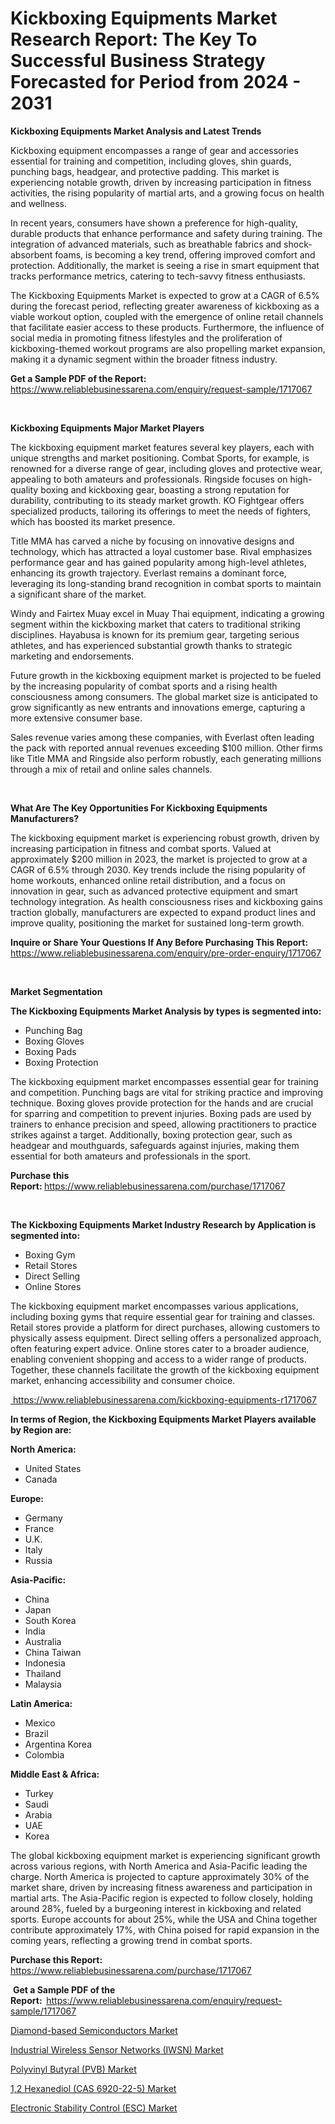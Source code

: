 <p><h1>Kickboxing Equipments Market Research Report: The Key To Successful Business Strategy Forecasted for Period from 2024 - 2031</h1></p><p><strong>Kickboxing Equipments Market Analysis and Latest Trends</strong></p>
<p><p>Kickboxing equipment encompasses a range of gear and accessories essential for training and competition, including gloves, shin guards, punching bags, headgear, and protective padding. This market is experiencing notable growth, driven by increasing participation in fitness activities, the rising popularity of martial arts, and a growing focus on health and wellness.</p><p>In recent years, consumers have shown a preference for high-quality, durable products that enhance performance and safety during training. The integration of advanced materials, such as breathable fabrics and shock-absorbent foams, is becoming a key trend, offering improved comfort and protection. Additionally, the market is seeing a rise in smart equipment that tracks performance metrics, catering to tech-savvy fitness enthusiasts.</p><p>The Kickboxing Equipments Market is expected to grow at a CAGR of 6.5% during the forecast period, reflecting greater awareness of kickboxing as a viable workout option, coupled with the emergence of online retail channels that facilitate easier access to these products. Furthermore, the influence of social media in promoting fitness lifestyles and the proliferation of kickboxing-themed workout programs are also propelling market expansion, making it a dynamic segment within the broader fitness industry.</p></p>
<p><strong>Get a Sample PDF of the Report:&nbsp;</strong> <a href="https://www.reliablebusinessarena.com/enquiry/request-sample/1717067?utm_campaign=1331&utm_medium=2&utm_source=Github&utm_content=ia&utm_term=13102024&utm_id=kickboxing-equipments">https://www.reliablebusinessarena.com/enquiry/request-sample/1717067</a></p>
<p>&nbsp;</p>
<p><strong>Kickboxing Equipments Major Market Players</strong></p>
<p><p>The kickboxing equipment market features several key players, each with unique strengths and market positioning. Combat Sports, for example, is renowned for a diverse range of gear, including gloves and protective wear, appealing to both amateurs and professionals. Ringside focuses on high-quality boxing and kickboxing gear, boasting a strong reputation for durability, contributing to its steady market growth. KO Fightgear offers specialized products, tailoring its offerings to meet the needs of fighters, which has boosted its market presence.</p><p>Title MMA has carved a niche by focusing on innovative designs and technology, which has attracted a loyal customer base. Rival emphasizes performance gear and has gained popularity among high-level athletes, enhancing its growth trajectory. Everlast remains a dominant force, leveraging its long-standing brand recognition in combat sports to maintain a significant share of the market.</p><p>Windy and Fairtex Muay excel in Muay Thai equipment, indicating a growing segment within the kickboxing market that caters to traditional striking disciplines. Hayabusa is known for its premium gear, targeting serious athletes, and has experienced substantial growth thanks to strategic marketing and endorsements.</p><p>Future growth in the kickboxing equipment market is projected to be fueled by the increasing popularity of combat sports and a rising health consciousness among consumers. The global market size is anticipated to grow significantly as new entrants and innovations emerge, capturing a more extensive consumer base.</p><p>Sales revenue varies among these companies, with Everlast often leading the pack with reported annual revenues exceeding $100 million. Other firms like Title MMA and Ringside also perform robustly, each generating millions through a mix of retail and online sales channels.</p></p>
<p>&nbsp;</p>
<p><strong>What Are The Key Opportunities For Kickboxing Equipments Manufacturers?</strong></p>
<p><p>The kickboxing equipment market is experiencing robust growth, driven by increasing participation in fitness and combat sports. Valued at approximately $200 million in 2023, the market is projected to grow at a CAGR of 6.5% through 2030. Key trends include the rising popularity of home workouts, enhanced online retail distribution, and a focus on innovation in gear, such as advanced protective equipment and smart technology integration. As health consciousness rises and kickboxing gains traction globally, manufacturers are expected to expand product lines and improve quality, positioning the market for sustained long-term growth.</p></p>
<p><strong>Inquire or Share Your Questions If Any Before Purchasing This Report:</strong> <a href="https://www.reliablebusinessarena.com/enquiry/pre-order-enquiry/1717067?utm_campaign=1331&utm_medium=2&utm_source=Github&utm_content=ia&utm_term=13102024&utm_id=kickboxing-equipments">https://www.reliablebusinessarena.com/enquiry/pre-order-enquiry/1717067</a></p>
<p>&nbsp;</p>
<p><strong>Market Segmentation</strong></p>
<p><strong>The Kickboxing Equipments Market Analysis by types is segmented into:</strong></p>
<p><ul><li>Punching Bag</li><li>Boxing Gloves</li><li>Boxing Pads</li><li>Boxing Protection</li></ul></p>
<p><p>The kickboxing equipment market encompasses essential gear for training and competition. Punching bags are vital for striking practice and improving technique. Boxing gloves provide protection for the hands and are crucial for sparring and competition to prevent injuries. Boxing pads are used by trainers to enhance precision and speed, allowing practitioners to practice strikes against a target. Additionally, boxing protection gear, such as headgear and mouthguards, safeguards against injuries, making them essential for both amateurs and professionals in the sport.</p></p>
<p><strong>Purchase this Report:&nbsp;</strong><a href="https://www.reliablebusinessarena.com/purchase/1717067?utm_campaign=1331&utm_medium=2&utm_source=Github&utm_content=ia&utm_term=13102024&utm_id=kickboxing-equipments">https://www.reliablebusinessarena.com/purchase/1717067</a></p>
<p>&nbsp;</p>
<p><strong>The Kickboxing Equipments Market Industry Research by Application is segmented into:</strong></p>
<p><ul><li>Boxing Gym</li><li>Retail Stores</li><li>Direct Selling</li><li>Online Stores</li></ul></p>
<p><p>The kickboxing equipment market encompasses various applications, including boxing gyms that require essential gear for training and classes. Retail stores provide a platform for direct purchases, allowing customers to physically assess equipment. Direct selling offers a personalized approach, often featuring expert advice. Online stores cater to a broader audience, enabling convenient shopping and access to a wider range of products. Together, these channels facilitate the growth of the kickboxing equipment market, enhancing accessibility and consumer choice.</p></p>
<p><a href="https://www.reliablebusinessarena.com/kickboxing-equipments-r1717067?utm_campaign=1331&utm_medium=2&utm_source=Github&utm_content=ia&utm_term=13102024&utm_id=kickboxing-equipments">&nbsp;https://www.reliablebusinessarena.com/kickboxing-equipments-r1717067</a></p>
<p><strong>In terms of Region, the Kickboxing Equipments Market Players available by Region are:</strong></p>
<p>
    <p> <strong> North America: </strong>
        <ul>
            <li>United States</li>
            <li>Canada</li>
        </ul>
        </p> 
    <p> <strong> Europe: </strong>
        <ul>
            <li>Germany</li>
            <li>France</li>
            <li>U.K.</li>
            <li>Italy</li>
            <li>Russia</li>
        </ul>
        </p> 
    <p> <strong> Asia-Pacific: </strong>
        <ul>
            <li>China</li>
            <li>Japan</li>
            <li>South Korea</li>
            <li>India</li>
            <li>Australia</li>
            <li>China Taiwan</li>
            <li>Indonesia</li>
            <li>Thailand</li>
            <li>Malaysia</li>
        </ul>
        </p> 
    <p> <strong> Latin America: </strong>
        <ul>
            <li>Mexico</li>
            <li>Brazil</li>
            <li>Argentina Korea</li>
            <li>Colombia</li>
        </ul>
        </p> 
    <p> <strong> Middle East & Africa: </strong>
        <ul>
            <li>Turkey</li>
            <li>Saudi</li>
            <li>Arabia</li>
            <li>UAE</li>
            <li>Korea</li>
        </ul>
    </p>
    </p>
<p><p>The global kickboxing equipment market is experiencing significant growth across various regions, with North America and Asia-Pacific leading the charge. North America is projected to capture approximately 30% of the market share, driven by increasing fitness awareness and participation in martial arts. The Asia-Pacific region is expected to follow closely, holding around 28%, fueled by a burgeoning interest in kickboxing and related sports. Europe accounts for about 25%, while the USA and China together contribute approximately 17%, with China poised for rapid expansion in the coming years, reflecting a growing trend in combat sports.</p></p>
<p><strong>Purchase this Report: </strong><a href="https://www.reliablebusinessarena.com/purchase/1717067?utm_campaign=1331&utm_medium=2&utm_source=Github&utm_content=ia&utm_term=13102024&utm_id=kickboxing-equipments">https://www.reliablebusinessarena.com/purchase/1717067</a></p>
<p>&nbsp;<strong>Get a Sample PDF of the Report:&nbsp;&nbsp;</strong><a href="https://www.reliablebusinessarena.com/enquiry/request-sample/1717067?utm_campaign=1331&utm_medium=2&utm_source=Github&utm_content=ia&utm_term=13102024&utm_id=kickboxing-equipments">https://www.reliablebusinessarena.com/enquiry/request-sample/1717067</a></p>
<p><strong></strong></p>
<p><p><a href="https://www.linkedin.com/pulse/booming-diamond-based-semiconductors-market-sector-analysis-fkkwe?utm_campaign=1331&utm_medium=2&utm_source=Github&utm_content=ia&utm_term=13102024&utm_id=kickboxing-equipments">Diamond-based Semiconductors Market</a></p><p><a href="https://www.linkedin.com/pulse/industrial-wireless-sensor-networks-iwsn-market-size-growth-industry-ntunf?utm_campaign=1331&utm_medium=2&utm_source=Github&utm_content=ia&utm_term=13102024&utm_id=kickboxing-equipments">Industrial Wireless Sensor Networks (IWSN) Market</a></p><p><a href="https://www.linkedin.com/pulse/mapping-polyvinyl-butyral-pvb-market-trends-challenges-breakthroughs-5laze?utm_campaign=1331&utm_medium=2&utm_source=Github&utm_content=ia&utm_term=13102024&utm_id=kickboxing-equipments">Polyvinyl Butyral (PVB) Market</a></p><p><a href="https://www.linkedin.com/pulse/12-hexanediol-cas-6920-22-5-market-penetration-strategies-untapped-f6uif?utm_campaign=1331&utm_medium=2&utm_source=Github&utm_content=ia&utm_term=13102024&utm_id=kickboxing-equipments">1,2 Hexanediol (CAS 6920-22-5) Market</a></p><p><a href="https://www.linkedin.com/pulse/electronic-stability-control-esc-industry-forecast-market-shifts-xuuze?utm_campaign=1331&utm_medium=2&utm_source=Github&utm_content=ia&utm_term=13102024&utm_id=kickboxing-equipments">Electronic Stability Control (ESC) Market</a></p></p>
